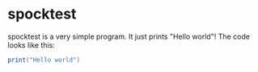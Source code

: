 # spocktest

spocktest is a very simple program. It just prints "Hello world"! The code looks like this:

```csharp
print("Hello world")
```